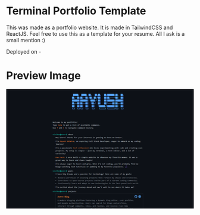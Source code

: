 # Terminal Portfolio Template

This was made as a portfolio website. It is made in TailwindCSS and ReactJS. Feel free to use this as a template for your resume. All I ask is a small mention :)

Deployed on -

# Preview Image

![Preview](image.png)
